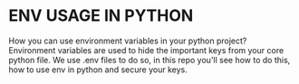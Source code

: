 # ENV USAGE IN PYTHON

How you can use environment variables in your python project? Environment variables are used to hide the important keys from your core python file. We use .env files to do so, in this repo you'll see how to do this, how to use env in python and secure your keys.

